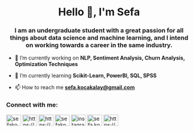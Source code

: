 <h1 align="center">Hello 👋, I'm Sefa</h1>
<h3 align="center">I am an undergraduate student with a great passion for all things about data science and machine learning, and I intend on working towards a career in the same industry.</h3>

- 🔭 I’m currently working on **NLP, Sentiment Analysis, Churn Analysis, Optimization Techniques**

- 🌱 I’m currently learning **Scikit-Learn, PowerBl, SQL, SPSS**

- 📫 How to reach me **sefa.kocakalay@gmail.com**

<h3 align="left">Connect with me:</h3>
<p align="left">
<a href="https://linkedin.com/in/sefakocakalay" target="blank"><img align="center" src="https://raw.githubusercontent.com/rahuldkjain/github-profile-readme-generator/master/src/images/icons/Social/linked-in-alt.svg" alt="sefakocakalay" height="30" width="40" /></a>
<a href="https://stackoverflow.com/users/https://stackoverflow.com/users/12914017/sefa-kocakalay" target="blank"><img align="center" src="https://raw.githubusercontent.com/rahuldkjain/github-profile-readme-generator/master/src/images/icons/Social/stack-overflow.svg" alt="https://stackoverflow.com/users/12914017/sefa-kocakalay" height="30" width="40" /></a>
<a href="https://kaggle.com/https://www.kaggle.com/sefakocakalay" target="blank"><img align="center" src="https://raw.githubusercontent.com/rahuldkjain/github-profile-readme-generator/master/src/images/icons/Social/kaggle.svg" alt="https://www.kaggle.com/sefakocakalay" height="30" width="40" /></a>
<a href="https://fb.com/sefakocakalay" target="blank"><img align="center" src="https://raw.githubusercontent.com/rahuldkjain/github-profile-readme-generator/master/src/images/icons/Social/facebook.svg" alt="sefakocakalay" height="30" width="40" /></a>
<a href="https://instagram.com/instagram.com/sefakocakalay" target="blank"><img align="center" src="https://raw.githubusercontent.com/rahuldkjain/github-profile-readme-generator/master/src/images/icons/Social/instagram.svg" alt="instagram.com/sefakocakalay" height="30" width="40" /></a>
<a href="https://medium.com/sefa.kocakalay" target="blank"><img align="center" src="https://raw.githubusercontent.com/rahuldkjain/github-profile-readme-generator/master/src/images/icons/Social/medium.svg" alt="sefa.kocakalay" height="30" width="40" /></a>
<a href="https://www.hackerrank.com/https://www.hackerrank.com/sefa_kocakalay" target="blank"><img align="center" src="https://raw.githubusercontent.com/rahuldkjain/github-profile-readme-generator/master/src/images/icons/Social/hackerrank.svg" alt="https://www.hackerrank.com/sefa_kocakalay" height="30" width="40" /></a>
</p>
